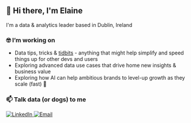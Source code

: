 ## 👋 Hi there, I'm Elaine

I'm a data & analytics leader based in Dublin, Ireland

### 🤓 I’m working on

- Data tips, tricks & [tidbits](https://gist.github.com/elaine-kirwan) - anything that might help simplify and speed things up for other devs and users
- Exploring advanced data use cases that drive home new insights & business value
- Exploring how AI can help ambitious brands to level-up growth as they scale (fast) 🚀 

### 📫 Talk data (or dogs) to me

<div display="flex">
  <a href="https://linkedin.com/in/elaine-kirwan-aa4b019/">
    <img src="https://img.shields.io/badge/linkedin-%230077B5.svg?style=for-the-badge&logo=linkedin&logoColor=white" alt="LinkedIn"/>
  </a>
  <a href="mailto:elaine@datastep.io">
    <img src="https://img.shields.io/badge/email-D14836?style=for-the-badge&logo=email&logoColor=white)" alt="Email"/>
  </a>
</div>
